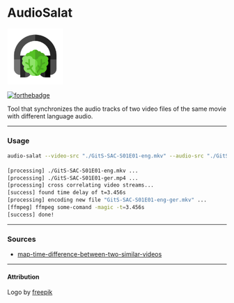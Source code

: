 # AudioSalat

<img src="logo.png" width="128px"></img>  

[![forthebadge](https://forthebadge.com/images/badges/made-with-python.svg)](https://forthebadge.com)

Tool that synchronizes the audio tracks of two video files of the same movie with different language audio.

---

### Usage

```bash
audio-salat --video-src "./GitS-SAC-S01E01-eng.mkv" --audio-src "./GitS-SAC-S01E01-ger.mp4" -o "GitS-SAC-S01E01-eng-ger.mkv"

[processing] ./GitS-SAC-S01E01-eng.mkv ...
[processing] ./GitS-SAC-S01E01-ger.mp4 ...
[processing] cross correlating video streams...
[success] found time delay of t=3.456s
[processing] encoding new file "GitS-SAC-S01E01-eng-ger.mkv" ...
[ffmpeg] ffmpeg some-comand -magic -t=3.456s
[success] done!
```


---

### Sources

- [map-time-difference-between-two-similar-videos](https://dsp.stackexchange.com/questions/18846/map-time-difference-between-two-similar-videos)


---

#### Attribution

Logo by [freepik](https://www.flaticon.com/authors/freepik)

